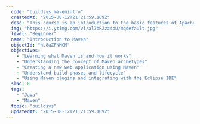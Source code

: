```yaml
---
  code: "buildsys_mavenintro"
  createdAt: "2015-08-12T21:21:59.109Z"
  desc: "This course is an introduction to the basic features of Apache Maven. You will learn what Maven is and how it helps managing dependencies in your Java project. You will understand POM configuration, build phases and use plugins."
  img: "https://i.ytimg.com/vi/al7bRZzz4oU/mqdefault.jpg"
  level: "Beginner"
  name: "Introduction to Maven"
  objectId: "hL8aZFNMCM"
  objectives: 
    - "Learning what Maven is and how it works"
    - "Understanding the concept of Maven archetypes"
    - "Creating a new web application using Maven"
    - "Understand build phases and lifecycle"
    - "Using Maven plugins and integrating with the Eclipse IDE"
  slNo: 8
  tags: 
    - "Java"
    - "Maven"
  topic: "buildsys"
  updatedAt: "2015-08-12T21:21:59.109Z"
---
```

